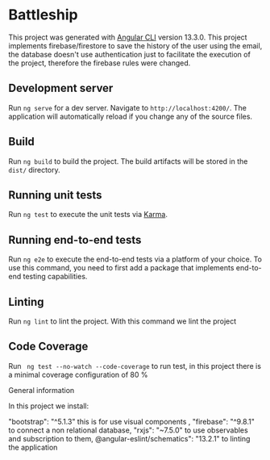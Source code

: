 # Battleship

This project was generated with [Angular CLI](https://github.com/angular/angular-cli) version 13.3.0.
This project implements firebase/firestore to save the history of the user using the email,  the database
doesn't use authentication just to facilitate the execution of the project, therefore the firebase rules were changed.

## Development server

Run `ng serve` for a dev server. Navigate to `http://localhost:4200/`. The application will automatically reload if you change any of the source files.


## Build

Run `ng build` to build the project. The build artifacts will be stored in the `dist/` directory.

## Running unit tests

Run `ng test` to execute the unit tests via [Karma](https://karma-runner.github.io).

## Running end-to-end tests

Run `ng e2e` to execute the end-to-end tests via a platform of your choice. To use this command, you need to first add a package that implements end-to-end testing capabilities.

## Linting

Run `ng lint` to lint the project. With this command we lint the project

## Code Coverage
Run ` ng test --no-watch --code-coverage` to run test, in this project there is a minimal coverage configuration of 80 % 

General information

In this project we install:

"bootstrap": "^5.1.3"  this is for use visual components ,
"firebase": "^9.8.1"   to connect a non relational database,
"rxjs": "~7.5.0"       to use observables and subscription to them,
@angular-eslint/schematics": "13.2.1" to linting the application
